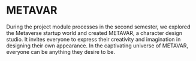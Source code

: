 # METAVAR

During the project module processes in the second semester, we explored the Metaverse startup world and created METAVAR, a character design studio. It invites everyone to express their creativity and imagination in designing their own appearance. In the captivating universe of METAVAR, everyone can be anything they desire to be.
